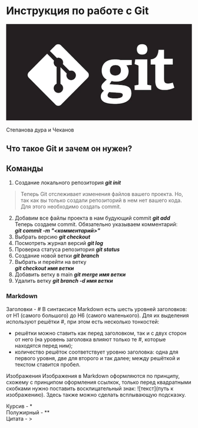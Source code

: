 # Инструкция по работе с Git
![git](git.jpg)

Степанова дура и Чеканов


## Что такое Git и зачем он нужен?
## Команды 
1.  Создание локального репозитория 
***git init***
>Теперь Git отслеживает изменения файлов вашего проекта. Но, так как вы только создали репозиторий в нем нет вашего кода. Для этого необходимо создать commit.
2. Добавим все файлы проекта в нам будующий commit
***git add***  
Теперь создаем commit. Обязательно указываем комментарий:  
***git commit -m "<комментарий>"***
3. Выбрать версию ***git checkout***
4. Посмотреть журнал версий ***git log***
5. Проверка статуса репозитория ***git status***
6. Создание новой ветки ***git branch***
7. Выбрать и перейти на ветку   
***git checkout имя ветки***
8. Добавить ветку в main ***git merge имя ветки***
9. Удалить ветку ***git branch -d имя ветки***

### Markdown

Заголовки - #
В синтаксисе Markdown есть шесть уровней заголовков: от H1 (самого большого) до H6 (самого маленького). Для их выделения используют решётки #, при этом есть несколько тонкостей:
- решётки можно ставить как перед заголовком, так и с двух сторон от него (на уровень заголовка влияют только те #, которые находятся перед ним);
- количество решёток соответствует уровню заголовка: одна для первого уровня, две для второго и так далее;
между решёткой и текстом ставится пробел.

Изображения Изображения в Markdown оформляются по принципу, схожему с принципом оформления ссылкок, только перед квадратными скобками нужно поставить восклицательный знак: ![текст](путь к изображению). Здесь также можно сделать всплывающую подсказку. 
 
Курсив - *  
Полужирный - **  
Цитата - >  
